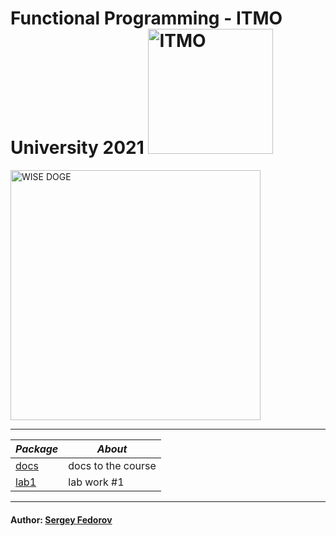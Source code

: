 # Functional Programming - ITMO University 2021 <img src="https://design-system.itmo.ru/img/logos/logo-horizontal-en.png" alt="ITMO" width="200">

<img src="https://i.imgur.com/8LK0kqb_d.webp?maxwidth=760&fidelity=grand" alt="WISE DOGE" width="400">

---

| *Package* | *About* |
|---------|-------|
|[docs](https://github.com/Punctuality/Functional_Programming_ITMO_2021/tree/master/doc)|docs to the course|
|[lab1](https://github.com/Punctuality/Functional_Programming_ITMO_2021/tree/master/doc/lab-1.md)|lab work #1|
---

#### Author: [Sergey Fedorov](https://github.com/Punctuality)  